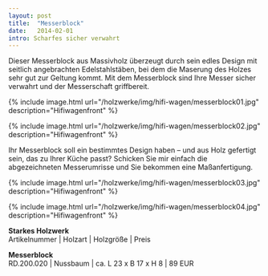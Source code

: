 ```yaml
---
layout: post
title:  "Messerblock"
date:   2014-02-01
intro: Scharfes sicher verwahrt
---
```


Dieser Messerblock aus Massivholz überzeugt durch sein edles Design mit seitlich angebrachten Edelstahlstäben, 
bei dem die Maserung des Holzes sehr gut zur Geltung kommt. 
Mit dem Messerblock sind Ihre Messer sicher verwahrt und der Messerschaft griffbereit. 

{% include image.html url="/holzwerke/img/hifi-wagen/messerblock01.jpg" description="Hifiwagenfront" %}

{% include image.html url="/holzwerke/img/hifi-wagen/messerblock02.jpg" description="Hifiwagenfront" %}

Ihr Messerblock soll ein bestimmtes Design haben – und aus Holz gefertigt sein, 
das zu Ihrer Küche passt? 
Schicken Sie mir einfach die abgezeichneten Messerumrisse und Sie bekommen eine Maßanfertigung.


{% include image.html url="/holzwerke/img/hifi-wagen/messerblock03.jpg" description="Hifiwagenfront" %}

{% include image.html url="/holzwerke/img/hifi-wagen/messerblock04.jpg" description="Hifiwagenfront" %}


**Starkes Holzwerk**   
Artikelnummer \| Holzart \| Holzgröße \| Preis

**Messerblock**       
	RD.200.020  \| 	Nussbaum \| ca. L 23 x B 17 x H 8 \| 89 EUR
